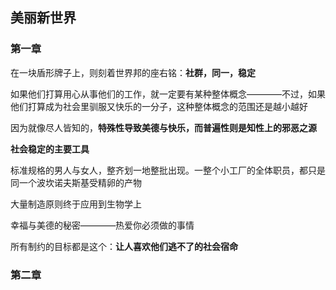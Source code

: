 ## 美丽新世界

### 第一章

在一块盾形牌子上，则刻着世界邦的座右铭：**社群，同一，稳定**

如果他们打算用心从事他们的工作，就一定要有某种整体概念————不过，如果他们打算成为社会里驯服又快乐的一分子，这种整体概念的范围还是越小越好

因为就像尽人皆知的，**特殊性导致美德与快乐，而普遍性则是知性上的邪恶之源**

**社会稳定的主要工具**

标准规格的男人与女人，整齐划一地整批出现。一整个小工厂的全体职员，都只是同一个波坎诺夫斯基受精卵的产物

大量制造原则终于应用到生物学上

幸福与美德的秘密————热爱你必须做的事情

所有制约的目标都是这个：**让人喜欢他们逃不了的社会宿命**

### 第二章

